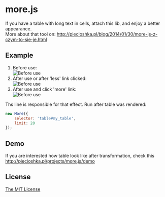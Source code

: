 # more.js

If you have a table with long text in cells, attach this lib, and enjoy a better appearance.<br />
More about that tool on: http://piecioshka.pl/blog/2014/01/30/more-js-z-czym-to-sie-je.html

## Example

1. Before use:<br />
![Before use](http://piecioshka.pl/blog/images/posts/more-js-normal.png "Before use")
2. After use or after 'less' link clicked:<br >
![Before use](http://piecioshka.pl/blog/images/posts/more-js-collapse.png "After use")
3. After use and click 'more' link:<br />
![Before use](http://piecioshka.pl/blog/images/posts/more-js-expand.png "Before use and click")

Ths line is responsible for that effect. Run after table was rendered:
```js
new More({
    selector: 'table#my_table',
    limit: 20
});
```

## Demo

If you are interested how table look like after transformation, check
this http://piecioshka.pl/projects/more.js/demo

## License

[The MIT License][0]

[0]: http://piecioshka.mit-license.org
